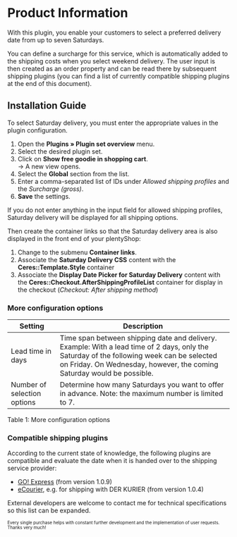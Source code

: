 # Product Information

With this plugin, you enable your customers to select a preferred delivery date from up to seven Saturdays.

You can define a surcharge for this service, which is automatically added to the shipping costs when you select weekend delivery. The user input is then created as an order property and can be read there by subsequent shipping plugins (you can find a list of currently compatible shipping plugins at the end of this document).

## Installation Guide

To select Saturday delivery, you must enter the appropriate values ​​in the plugin configuration.

1. Open the **Plugins » Plugin set overview** menu.
2. Select the desired plugin set.
3. Click on **Show free goodie in shopping cart**.<br>→ A new view opens.
4. Select the **Global** section from the list.
5. Enter a comma-separated list of IDs under _Allowed shipping profiles_ and the _Surcharge (gross)_.
7. **Save** the settings.

<div class="alert alert-info" role="alert">
   If you do not enter anything in the input field for allowed shipping profiles, Saturday delivery will be displayed for all shipping options.
</div>

Then create the container links so that the Saturday delivery area is also displayed in the front end of your plentyShop:

1. Change to the submenu **Container links**.
2. Associate the **Saturday Delivery CSS** content with the **Ceres::Template.Style** container
3. Associate the **Display Date Picker for Saturday Delivery** content with the **Ceres::Checkout.AfterShippingProfileList** container for display in the checkout (_Checkout: After shipping method_)

### More configuration options

| Setting                        | Description |
|------------------------------------|---------------|
| Lead time in days | Time span between shipping date and delivery. Example: With a lead time of 2 days, only the Saturday of the following week can be selected on Friday. On Wednesday, however, the coming Saturday would be possible. |
| Number of selection options | Determine how many Saturdays you want to offer in advance. Note: the maximum number is limited to 7. |

Table 1: More configuration options

### Compatible shipping plugins

According to the current state of knowledge, the following plugins are compatible and evaluate the date when it is handed over to the shipping service provider:

* [GO! Express](https://marketplace.plentymarkets.com/goexpress_55126) (from version 1.0.9)
* [eCourier](https://marketplace.plentymarkets.com/bambooecourier_55144), e.g. for shipping with DER KURIER (from version 1.0.4)

External developers are welcome to contact me for technical specifications so this list can be expanded.


<sub><sup>Every single purchase helps with constant further development and the implementation of user requests. Thanks very much!</sup></sub>
